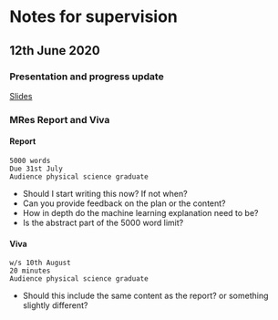 # Notes for supervision

## 12th June 2020

### Presentation and progress update

[Slides](https://www.dropbox.com/s/9ojasnnv8ktu34m/2020-06-12.pptx?dl=0)

### MRes Report and Viva

#### Report

```
5000 words
Due 31st July
Audience physical science graduate
```

* Should I start writing this now? If not when?
* Can you provide feedback on the plan or the content?
* How in depth do the machine learning explanation need to be?
* Is the abstract part of the 5000 word limit?

#### Viva

```
w/s 10th August
20 minutes
Audience physical science graduate
```

* Should this include the same content as the report? or something slightly different?

